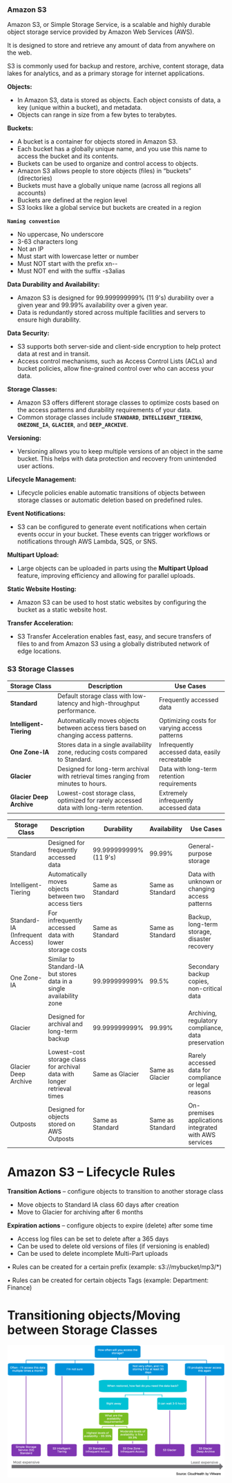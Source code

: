 ### Amazon S3

Amazon S3, or Simple Storage Service, is a scalable and highly durable object storage service provided by Amazon Web Services (AWS). 

It is designed to store and retrieve any amount of data from anywhere on the web. 

S3 is commonly used for backup and restore, archive, content storage, data lakes for analytics, and as a primary storage for internet applications.


**Objects:**
- In Amazon S3, data is stored as objects. Each object consists of data, a key (unique within a bucket), and metadata.
- Objects can range in size from a few bytes to terabytes.

**Buckets:**
- A bucket is a container for objects stored in Amazon S3.
- Each bucket has a globally unique name, and you use this name to access the bucket and its contents.
- Buckets can be used to organize and control access to objects.
- Amazon S3 allows people to store objects (files) in “buckets” (directories)
- Buckets must have a globally unique name (across all regions all accounts)
- Buckets are defined at the region level
- S3 looks like a global service but buckets are created in a region

 **`Naming convention`**
- No uppercase, No underscore
- 3-63 characters long
- Not an IP
- Must start with lowercase letter or number
- Must NOT start with the prefix xn--
- Must NOT end with the suffix -s3alias

**Data Durability and Availability:**
- Amazon S3 is designed for 99.999999999% (11 9's) durability over a given year and 99.99% availability over a given year.
- Data is redundantly stored across multiple facilities and servers to ensure high durability.

**Data Security:**
- S3 supports both server-side and client-side encryption to help protect data at rest and in transit.
- Access control mechanisms, such as Access Control Lists (ACLs) and bucket policies, allow fine-grained control over who can access your data.

**Storage Classes:**
- Amazon S3 offers different storage classes to optimize costs based on the access patterns and durability requirements of your data.
- Common storage classes include **`STANDARD`**, **`INTELLIGENT_TIERING`**, **`ONEZONE_IA`**, **`GLACIER`**, and **`DEEP_ARCHIVE`**.

**Versioning:**
- Versioning allows you to keep multiple versions of an object in the same bucket. This helps with data protection and recovery from unintended user actions.

**Lifecycle Management:**
- Lifecycle policies enable automatic transitions of objects between storage classes or automatic deletion based on predefined rules.

**Event Notifications:**
- S3 can be configured to generate event notifications when certain events occur in your bucket. These events can trigger workflows or notifications through AWS Lambda, SQS, or SNS.

**Multipart Upload:**
- Large objects can be uploaded in parts using the **Multipart Upload** feature, improving efficiency and allowing for parallel uploads.

**Static Website Hosting:**
- Amazon S3 can be used to host static websites by configuring the bucket as a static website host.

**Transfer Acceleration:**
- S3 Transfer Acceleration enables fast, easy, and secure transfers of files to and from Amazon S3 using a globally distributed network of edge locations.


### S3 Storage Classes

| Storage Class                | Description                                                                                                       | Use Cases                                       |
|------------------------------|-------------------------------------------------------------------------------------------------------------------|-------------------------------------------------|
| **Standard**                 | Default storage class with low-latency and high-throughput performance.                                          | Frequently accessed data                        |
| **Intelligent-Tiering**      | Automatically moves objects between access tiers based on changing access patterns.                                | Optimizing costs for varying access patterns    |
| **One Zone-IA**              | Stores data in a single availability zone, reducing costs compared to Standard.                                   | Infrequently accessed data, easily recreatable  |
| **Glacier**                  | Designed for long-term archival with retrieval times ranging from minutes to hours.                                | Data with long-term retention requirements     |
| **Glacier Deep Archive**     | Lowest-cost storage class, optimized for rarely accessed data with long-term retention.                            | Extremely infrequently accessed data           |



| Storage Class           | Description                                                    | Durability                           | Availability                       | Use Cases                                             |
|-------------------------|----------------------------------------------------------------|--------------------------------------|-------------------------------------|-------------------------------------------------------|
| Standard                | Designed for frequently accessed data                          | 99.999999999% (11 9's)               | 99.99%                              | General-purpose storage                                |
| Intelligent-Tiering     | Automatically moves objects between two access tiers           | Same as Standard                    | Same as Standard                    | Data with unknown or changing access patterns           |
| Standard-IA (Infrequent Access) | For infrequently accessed data with lower storage costs | Same as Standard                    | Same as Standard                    | Backup, long-term storage, disaster recovery            |
| One Zone-IA             | Similar to Standard-IA but stores data in a single availability zone | 99.999999999%                       | 99.5%                               | Secondary backup copies, non-critical data               |
| Glacier                 | Designed for archival and long-term backup                     | 99.999999999%                       | 99.99%                  | Archiving, regulatory compliance, data preservation     |
| Glacier Deep Archive    | Lowest-cost storage class for archival data with longer retrieval times | Same as Glacier                  | Same as Glacier                  | Rarely accessed data for compliance or legal reasons    |
| Outposts                | Designed for objects stored on AWS Outposts                     | Same as Standard                    | Same as Standard                    | On-premises applications integrated with AWS services  |

# Amazon S3 – Lifecycle Rules

**Transition Actions** – configure objects to transition to another storage class

- Move objects to Standard IA class 60 days after creation
- Move to Glacier for archiving after 6 months

**Expiration actions** – configure objects to expire (delete) after some time

- Access log files can be set to delete after a 365 days
- Can be used to delete old versions of files (if versioning is enabled)
- Can be used to delete incomplete Multi-Part uploads

• Rules can be created for a certain prefix (example: s3://mybucket/mp3/*)

• Rules can be created for certain objects Tags (example: Department: Finance)


# Transitioning objects/Moving between Storage Classes

![GitHub Logo](https://github.com/gul-ahmed/AWS-Notes/blob/main/s3/s3%20transition.png)
